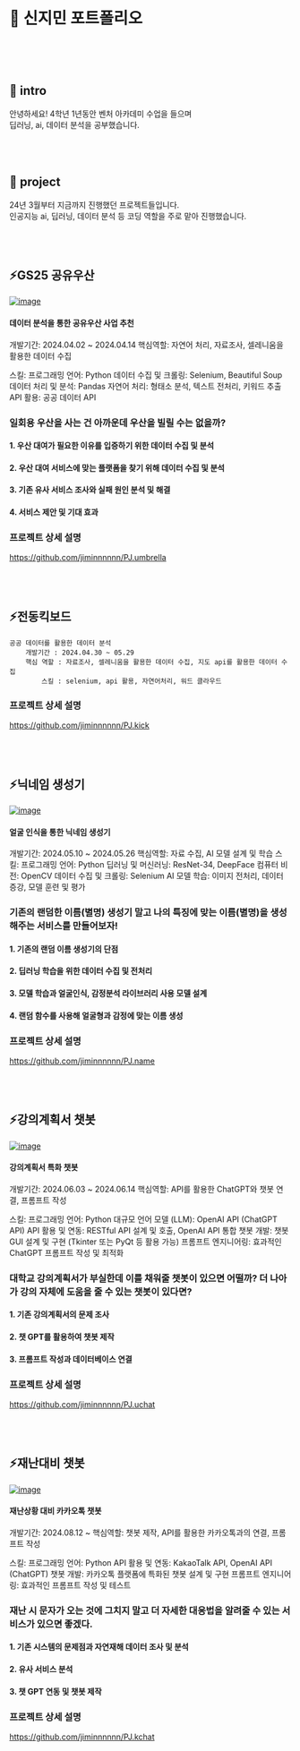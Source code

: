 

<!--## Hi there 👋
**jiminnnnnn/jiminnnnnn** is a ✨ _special_ ✨ repository because its `README.md` (this file) appears on your GitHub profile.

Here are some ideas to get you started:

- 🔭 I’m currently working on ...
- 🌱 I’m currently learning ...
- 👯 I’m looking to collaborate on ...
- 🤔 I’m looking for help with ...
- 💬 Ask me about ...
- 📫 How to reach me: ...
- 😄 Pronouns: ...
- ⚡ Fun fact: ...
-->

# 💬 신지민 포트폴리오

<br/>
<br/>
<br/>

## 👋 intro
안녕하세요! 4학년 1년동안 벤처 아카데미 수업을 들으며 
<br/>딥러닝, ai, 데이터 분석을 공부했습니다.
<br/>
<br/>
<br/>
<br/>
## 🌱 project
24년 3월부터 지금까지 진행했던 프로젝트들입니다. 
<br/>인공지능 ai, 딥러닝, 데이터 분석 등 코딩 역할을 주로 맡아 진행했습니다.
<br/>
<br/>
<br/>
<br/>
## ⚡GS25 공유우산
[![image](https://github.com/user-attachments/assets/80c95bbe-9668-4e72-ad33-4cc347e95f89)](<https://github.com/jiminnnnnn/PJ.umbrella>)

#### 데이터 분석을 통한 공유우산 사업 추천
개발기간: 2024.04.02 ~ 2024.04.14
핵심역할: 자연어 처리, 자료조사, 셀레니움을 활용한 데이터 수집

스킬:
	프로그래밍 언어: Python
	데이터 수집 및 크롤링: Selenium, Beautiful Soup
	데이터 처리 및 분석: Pandas
	자연어 처리: 형태소 분석, 텍스트 전처리, 키워드 추출
	API 활용: 공공 데이터 API
   
### 일회용 우산을 사는 건 아까운데 우산을 빌릴 수는 없을까?
#### 1. 우산 대여가 필요한 이유를 입증하기 위한 데이터 수집 및 분석
#### 2. 우산 대여 서비스에 맞는 플랫폼을 찾기 위해 데이터 수집 및 분석
#### 3. 기존 유사 서비스 조사와 실패 원인 분석 및 해결
#### 4. 서비스 제안 및 기대 효과




   ### 프로젝트 상세 설명
<https://github.com/jiminnnnnn/PJ.umbrella>
<br/>
<br/>
<br/>
<br/>
## ⚡전동킥보드
	공공 데이터를 활용한 데이터 분석
		개발기간 : 2024.04.30 ~ 05.29
		핵심 역할 : 자료조사, 셀레니움을 활용한 데이터 수집, 지도 api를 활용한 데이터 수집
			스킬 : selenium, api 활용, 자연어처리, 워드 클라우드
   ### 프로젝트 상세 설명
<https://github.com/jiminnnnnn/PJ.kick>
<br/>
<br/>
<br/>
<br/>

## ⚡닉네임 생성기
[![image](https://github.com/user-attachments/assets/6bf8ca0d-c0ef-4d2a-ad6c-d59a2f93473d)](<https://github.com/jiminnnnnn/PJ.name>)

#### 얼굴 인식을 통한 닉네임 생성기
개발기간: 2024.05.10 ~ 2024.05.26
핵심역할: 자료 수집, AI 모델 설계 및 학습
스킬:
	프로그래밍 언어: Python
	딥러닝 및 머신러닝: ResNet-34, DeepFace
	컴퓨터 비전: OpenCV
	데이터 수집 및 크롤링: Selenium
	AI 모델 학습: 이미지 전처리, 데이터 증강, 모델 훈련 및 평가
### 기존의 랜덤한 이름(별명) 생성기 말고 나의 특징에 맞는 이름(별명)을 생성해주는 서비스를 만들어보자!
#### 1. 기존의 랜덤 이름 생성기의 단점 
#### 2. 딥러닝 학습을 위한 데이터 수집 및 전처리
#### 3. 모델 학습과 얼굴인식, 감정분석 라이브러리 사용 모델 설계
#### 4. 랜덤 함수를 사용해 얼굴형과 감정에 맞는 이름 생성





   ### 프로젝트 상세 설명
<https://github.com/jiminnnnnn/PJ.name>
<br/>
<br/>
<br/>
<br/>
## ⚡강의계획서 챗봇
[![image](https://github.com/user-attachments/assets/7b541827-ad9d-4815-908d-0858dfc1fd2c)](<https://github.com/jiminnnnnn/PJ.uchat>)

#### 강의계획서 특화 챗봇
개발기간: 2024.06.03 ~ 2024.06.14
핵심역할: API를 활용한 ChatGPT와 챗봇 연결, 프롬프트 작성

스킬:
	프로그래밍 언어: Python
	대규모 언어 모델 (LLM): OpenAI API (ChatGPT API)
	API 활용 및 연동: RESTful API 설계 및 호출, OpenAI API 통합
	챗봇 개발: 챗봇 GUI 설계 및 구현 (Tkinter 또는 PyQt 등 활용 가능)
	프롬프트 엔지니어링: 효과적인 ChatGPT 프롬프트 작성 및 최적화
### 대학교 강의계획서가 부실한데 이를 채워줄 챗봇이 있으면 어떨까? 더 나아가 강의 자체에 도움을 줄 수 있는 챗봇이 있다면?
#### 1. 기존 강의계획서의 문제 조사
#### 2. 챗 GPT를 활용하여 챗봇 제작
#### 3. 프롬프트 작성과 데이터베이스 연결


   ### 프로젝트 상세 설명
<https://github.com/jiminnnnnn/PJ.uchat>
<br/>
<br/>
<br/>
<br/>
## ⚡재난대비 챗봇
[![image](https://github.com/user-attachments/assets/548dee7d-9c6a-4b8a-b15a-1b769fe2ff53)](<https://github.com/jiminnnnnn/PJ.kchat>)

#### 재난상황 대비 카카오톡 챗봇
개발기간: 2024.08.12 ~
핵심역할: 챗봇 제작, API를 활용한 카카오톡과의 연결, 프롬프트 작성

스킬:
	프로그래밍 언어: Python
	API 활용 및 연동: KakaoTalk API, OpenAI API (ChatGPT)
	챗봇 개발: 카카오톡 플랫폼에 특화된 챗봇 설계 및 구현
	프롬프트 엔지니어링: 효과적인 프롬프트 작성 및 테스트
### 재난 시 문자가 오는 것에 그치지 말고 더 자세한 대응법을 알려줄 수 있는 서비스가 있으면 좋겠다.
#### 1. 기존 시스템의 문제점과 자연재해 데이터 조사 및 분석
#### 2. 유사 서비스 분석
#### 3. 챗 GPT 연동 및 챗봇 제작


   ### 프로젝트 상세 설명
<https://github.com/jiminnnnnn/PJ.kchat>
